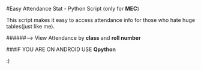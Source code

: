 #Easy Attendance Stat - Python Script (only for **MEC**)

This script makes it easy to access attendance info for those who hate
huge tables(just like me).

######--> View Attendance by **class** and **roll number**

###IF YOU ARE ON ANDROID USE **Qpython**

:)

